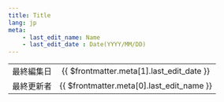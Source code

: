 ```yaml
---
title: Title
lang: jp
meta:
    - last_edit_name: Name
    - last_edit_date : Date(YYYY/MM/DD)
---
```


<!-- 下の表は編集不要 -->

|            |                                           |
| ---------- | :---------------------------------------: |
| 最終編集日 | {{ $frontmatter.meta[1].last_edit_date }} |
| 最終更新者 | {{ $frontmatter.meta[0].last_edit_name }} |

<!-- ここから編集 -->